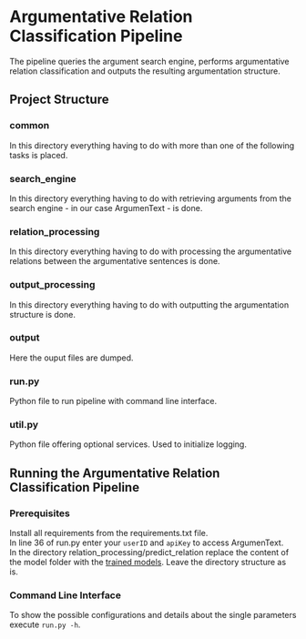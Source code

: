 # Argumentative Relation Classification Pipeline
The pipeline queries the argument search engine, performs argumentative relation classification and outputs the resulting argumentation structure.

## Project Structure
### common
In this directory everything having to do with more than one of the following tasks is placed.

### search_engine
In this directory everything having to do with retrieving arguments from the search engine - in our case ArgumenText - is done.

### relation_processing
In this directory everything having to do with processing the argumentative relations between the argumentative sentences is done.  

### output_processing
In this directory everything having to do with outputting the argumentation structure is done.

### output
Here the ouput files are dumped.

### run.py
Python file to run pipeline with command line interface.

### util.py
Python file offering optional services. Used to initialize logging.

## Running the Argumentative Relation Classification Pipeline
### Prerequisites
Install all requirements from the requirements.txt file.  
In line 36 of run.py enter your ``userID`` and ``apiKey`` to access ArgumenText.  
In the directory relation_processing/predict_relation replace the content of the model folder with the [trained models](https://drive.google.com/drive/folders/1wqd2sR-i8MInHCVeFPk-PLWh9Cg3HAtv?usp=sharing).
Leave the directory structure as is.
### Command Line Interface
To show the possible configurations and details about the single parameters execute ``run.py -h``.  